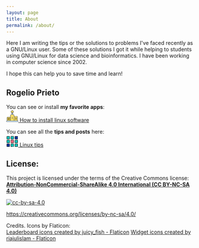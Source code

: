 ```yaml
---
layout: page
title: About
permalink: /about/
---
```



Here I am writing the tips or the solutions to problems I've faced recently as a GNU/Linux user. Some of these solutions I got it while helping to students using GNU/Linux for data science and bioinformatics. I have been working in computer science since 2002. 

I hope this can help you to save time and learn!


## Rogelio Prieto

You can see or install **my favorite apps**:\
[![winner-icon](https://raw.githubusercontent.com/rogelioprieto/linux-tips/master/assets/icons/competition-32px.png) How to install linux software](https://rogelioprieto.github.io/linux-tips/linux/2021/05/05/how-to-install-linux-software.html)


You can see all the **tips and posts** here:\
[![apps-icon](https://raw.githubusercontent.com/rogelioprieto/linux-tips/master/assets/icons/menu-32px.png) Linux tips](https://rogelioprieto.github.io/linux-tips/)


## License:

This project is licensed under the terms of the Creative Commons license:\
[**Attribution-NonCommercial-ShareAlike 4.0 International (CC BY-NC-SA 4.0)**](https://creativecommons.org/licenses/by-nc-sa/4.0/)

[![cc-by-sa-4.0](https://mirrors.creativecommons.org/presskit/buttons/88x31/svg/by-nc-sa.svg)](https://creativecommons.org/licenses/by-nc-sa/4.0/)

<https://creativecommons.org/licenses/by-nc-sa/4.0/>


Credits. Icons by Flaticon:\
[Leaderboard icons created by juicy_fish - Flaticon](https://www.flaticon.com/free-icons/leaderboard)
[Widget icons created by riajulislam - Flaticon](https://www.flaticon.com/free-icons/widget)
